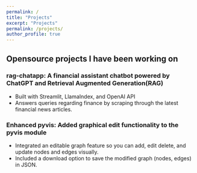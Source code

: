```yaml
---
permalink: /
title: "Projects"
excerpt: "Projects"
permalink: /projects/
author_profile: true
---
```


## Opensource projects I have been working on

### **rag-chatapp: A financial assistant chatbot powered by ChatGPT and Retrieval Augmented Generation(RAG)**

- Built with Streamlit, LlamaIndex, and OpenAI API
- Answers queries regarding finance by scraping through the latest financial news articles.



### **Enhanced pyvis: Added graphical edit functionality to the pyvis module**

- Integrated an editable graph feature so you can add, edit delete, and update nodes and edges visually. 
- Included a download option to save the modified graph (nodes, edges) in JSON. 


